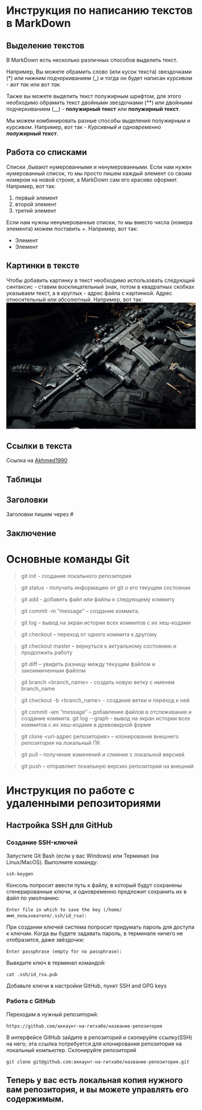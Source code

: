# Инструкция по написанию текстов в MarkDown

## Выделение текстов

В MarkDown есть несколько различных способов выделить текст. 

Например, Вы можете обрамить слово (или кусок текста) звездочками (*) или нижним подчеркиванием (_) и тогда он будет написан курсивом - *вот так* или _вот так_.

Также вы можете выделить текст полужирным шрифтом, для этого необходимо обрамить текст двойными звездочками (**) или двойными подчеркиванием (__) - **полужирный текст** или __полужирный текст__.

Мы можем комбинировать разные способы выделения полужирным и курсивом. Например, вот так - _Курсивный и одновременно **полужирный текст**_.

## Работа со списками

Списки ,бывают нумерованными и ненумерованными. Если нам нужен нумерованный список, то мы просто пишем каждый элемент со своим номером на новой строке, а MarkDown сам его красиво оформит. Например, вот так:
1. первый элемент
2. второй элемент
3. третий элемент

Если нам нужны ненумерованные списки, то мы вместо числа (номера элемента) можем поставить +. Например, вот так:
+ Элемент
+ Элемент

## Картинки в тексте

Чтобы добавить картинку в текст необходимо использовать следующий синтаксис - ставим восклицательный знак, потом в квадратных скобках указываем текст, а в круглых - адрес файла с картинкой. Адрес относительный или абсолютный. Например, вот так:
![Это file](file.jpg)

## Ссылки в текста

Ссылка на [Akhmed1990](https://github.com/Akhmed1990)

## Таблицы

## Заголовки
Заголовки пишем через #

## Заключение 

# Основные команды Git 

> git init - создание локального репозитория

> git status - получить информацию от git о его текущем состоянии

> git add - добавить файл или файлы к следующему коммиту

> git commit -m “message” – создание коммита.

> git log – вывод на экран истории всех коммитов с их хеш-кодами

> git checkout – переход от одного коммита к другому

> git checkout master – вернуться к актуальному состоянию и продолжить работу

> git diff – увидеть разницу между текущим файлом и закоммиченным файлом

> git branch <branch_name> - создать новую ветку с именем branch_name

> git checkout  -b <branch_name> - создание ветки и переход к ней

> git commit -am “message” – добавление файлов в отслеживание и       создание коммита.
> git log --graph - вывод на экран истории всех коммитов с их хеш-кодами в древовидной форме

> git clone <url-адрес репозитория> – клонирование внешнего репозитория на  локальный ПК

> git pull – получение изменений и слияние с локальной версией

> git push – отправляет локальную версию репозитория на внешний

# Инструкция по работе с удаленными репозиториями

## Настройка SSH для GitHub 

### Создание SSH-ключей

Запустите Git Bash (если у вас Windows) или Терминал (на Linux/MacOS). Выполните команду:
```
ssh-keygen
```
Консоль попросит ввести путь к файлу, в который будут сохранены сгенерированные ключи, и одновременно предложит сохранить их в файл по умолчанию:
```
Enter file in which to save the key (/home/имя_пользователя/.ssh/id_rsa):
```
При создании ключей система попросит придумать пароль для доступа к ключам. Когда вы будете задавать пароль, в терминале ничего не отобразится, даже звёздочки:
```
Enter passphrase (empty for no passphrase):
```
Выведите ключ в терминал командой:
```
cat .ssh/id_rsa.pub
```
Добавьте ключи в настройки GitHub, пункт SSH and GPG keys
### Работа с GitHub
Переходим в нужный репозиторий:
```
https://github.com/аккаунт-на-гитхабе/название-репозитория
``` 
В интерфейсе GitHub зайдите в репозиторий и скопируйте ссылку(SSH) на него; эта ссылка потребуется для клонирования репозитория на локальный компьютер.
Склонируйте репозиторий
```
git clone git@github.com:аккаунт-на-гитхабе/название-репозитория.git
```
## Теперь у вас есть локальная копия нужного вам репозитория, и вы можете управлять его содержимым.